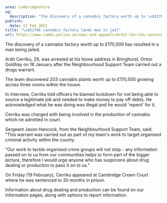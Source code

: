 ```yaml
area: Cambridgeshire
og:
  description: "The discovery of a cannabis factory worth up to \xA3170,000 has resulted in a man being jailed."
publish:
  date: 22 Feb 2021
title: "\xA3170k cannabis factory lands man in jail"
url: https://www.cambs.police.uk/news-and-appeals/Ardit-Cerriku-sentencing-Feb2021
```

The discovery of a cannabis factory worth up to £170,000 has resulted in a man being jailed.

Ardit Cerriku, 29, was arrested at his home address in Bringhurst, Orton Goldhay on 18 January after the Neighbourhood Support Team carried out a drugs warrant.

The team discovered 203 cannabis plants worth up to £170,500 growing across three rooms within the house.

In interview, Cerriku told officers he blamed lockdown for not being able to source a legitimate job and needed to make money to pay off debts. He acknowledged what he was doing was illegal and he would 'repent' for it.

Cerriku was charged with being involved in the production of cannabis which he admitted in court.

Sergeant Jason Hancock, from the Neighbourhood Support Team, said: "This warrant was carried out as part of my team's work to target organised criminal activity within the county.

"Our work to tackle organised crime groups will not stop - any information passed on to us from our communities helps to form part of the bigger picture, therefore I would urge anyone who has suspicions about drug dealing or production to pass it on to us."

On Friday (19 February), Cerriku appeared at Cambridge Crown Court where he was sentenced to 20 months in prison.

Information about drug dealing and production can be found on our information pages, along with options to report information.
